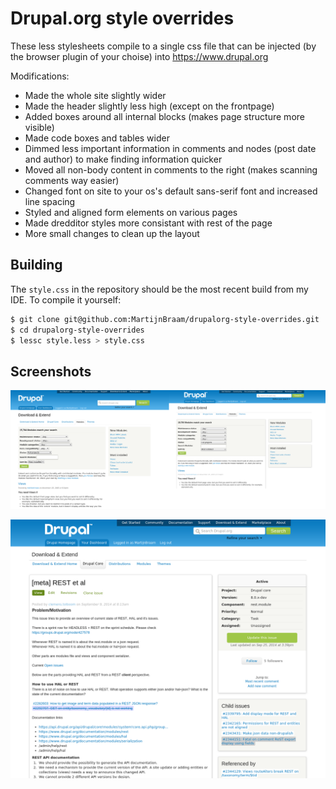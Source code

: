 Drupal.org style overrides
==========================

These less stylesheets compile to a single css file that can be injected (by the browser plugin of your choise) into https://www.drupal.org

Modifications:

* Made the whole site slightly wider
* Made the header slightly less high (except on the frontpage)
* Added boxes around all internal blocks (makes page structure more visible)
* Made code boxes and tables wider
* Dimmed less important information in comments and nodes (post date and author) to make finding information quicker
* Moved all non-body content in comments to the right (makes scanning comments way easier)
* Changed font on site to your os's default sans-serif font and increased line spacing
* Styled and aligned form elements on various pages
* Made dredditor styles more consistant with rest of the page
* More small changes to clean up the layout

Building
--------

The `style.css` in the repository should be the most recent build from my IDE. To compile it yourself:

```bash
$ git clone git@github.com:MartijnBraam/drupalorg-style-overrides.git
$ cd drupalorg-style-overrides
$ lessc style.less > style.css
```

Screenshots
-----------
[![](https://raw.githubusercontent.com/MartijnBraam/drupalorg-style-overrides/master/screenshots/comparison.png)](https://raw.githubusercontent.com/MartijnBraam/drupalorg-style-overrides/master/screenshots/comparison.png)

[![](https://raw.githubusercontent.com/MartijnBraam/drupalorg-style-overrides/master/screenshots/issue-page.png)](https://raw.githubusercontent.com/MartijnBraam/drupalorg-style-overrides/master/screenshots/issue-page.png)
